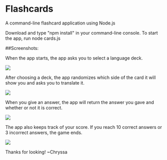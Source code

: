 # Flashcards
A command-line flashcard application using Node.js

Download and type "npm install" in your command-line console.
To start the app, run node cards.js

##Screenshots:

When the app starts, the app asks you to select a language deck.

<img src="./images/screenshot1"></img>

After choosing a deck, the app randomizes which side of the card it will show you and asks you to translate it.

<img src="./images/screenshot2"></img>

When you give an answer, the app will return the answer you gave and whether or not it is correct.

<img src="./images/screenshot3"></img>

The app also keeps track of your score.  If you reach 10 correct answers or 3 incorrect answers, the game ends.

<img src="./images/screenshot4"></img>

Thanks for looking!
~Chryssa
